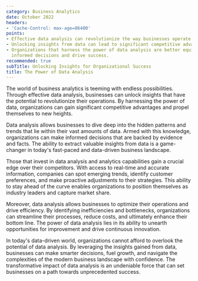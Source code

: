 ```yaml
---
category: Business Analytics
date: October 2022
headers:
- 'Cache-Control: max-age=86400'
points:
- Effective data analysis can revolutionize the way businesses operate.
- Unlocking insights from data can lead to significant competitive advantages.
- Organizations that harness the power of data analysis are better equipped to make
  informed decisions and drive success.
recommended: true
subTitle: Unlocking Insights for Organizational Success
title: The Power of Data Analysis
---
```


The world of business analytics is teeming with endless possibilities. Through effective data analysis, businesses can unlock insights that have the potential to revolutionize their operations. By harnessing the power of data, organizations can gain significant competitive advantages and propel themselves to new heights.

Data analysis allows businesses to dive deep into the hidden patterns and trends that lie within their vast amounts of data. Armed with this knowledge, organizations can make informed decisions that are backed by evidence and facts. The ability to extract valuable insights from data is a game-changer in today's fast-paced and data-driven business landscape.

Those that invest in data analysis and analytics capabilities gain a crucial edge over their competitors. With access to real-time and accurate information, companies can spot emerging trends, identify customer preferences, and make proactive adjustments to their strategies. This ability to stay ahead of the curve enables organizations to position themselves as industry leaders and capture market share.

Moreover, data analysis allows businesses to optimize their operations and drive efficiency. By identifying inefficiencies and bottlenecks, organizations can streamline their processes, reduce costs, and ultimately enhance their bottom line. The power of data analysis lies in its ability to unearth opportunities for improvement and drive continuous innovation.

In today's data-driven world, organizations cannot afford to overlook the potential of data analysis. By leveraging the insights gained from data, businesses can make smarter decisions, fuel growth, and navigate the complexities of the modern business landscape with confidence. The transformative impact of data analysis is an undeniable force that can set businesses on a path towards unprecedented success.